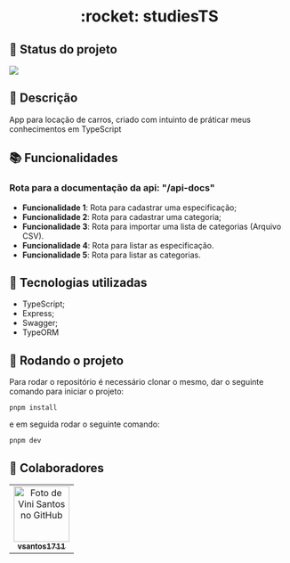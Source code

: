 <h1 align="center">:rocket: studiesTS</h1>

## :dart: Status do projeto

<img src="http://img.shields.io/static/v1?label=STATUS&message=MEUS%20ESTUDOS&color=BLUE&style=for-the-badge"/>

## :memo: Descrição

App para locação de carros, criado com intuinto de práticar meus conhecimentos em TypeScript

## :books: Funcionalidades

### Rota para a documentação da api: **"/api-docs"**

- <b>Funcionalidade 1</b>: Rota para cadastrar uma especificação;
- <b>Funcionalidade 2</b>: Rota para cadastrar uma categoria;
- <b>Funcionalidade 3</b>: Rota para importar uma lista de categorias (Arquivo CSV).
- <b>Funcionalidade 4</b>: Rota para listar as especificação.
- <b>Funcionalidade 5</b>: Rota para listar as categorias.

## :wrench: Tecnologias utilizadas

- TypeScript;
- Express;
- Swagger;
- TypeORM

## :rocket: Rodando o projeto

Para rodar o repositório é necessário clonar o mesmo, dar o seguinte comando para iniciar o projeto:

```
pnpm install
```

e em seguida rodar o seguinte comando:

```
pnpm dev
```

## :handshake: Colaboradores

<table>
  <tr>
    <td align="center">
      <a href="http://github.com/vsantos1711">
        <img src="https://avatars.githubusercontent.com/u/104466068?v=4" width="100px;" alt="Foto de Vini Santos no GitHub"/><br>
        <sub>
          <b>vsantos1711</b>
        </sub>
      </a>
    </td>
  </tr>
</table>
